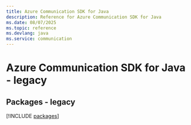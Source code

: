 ```yaml
---
title: Azure Communication SDK for Java
description: Reference for Azure Communication SDK for Java
ms.date: 08/07/2025
ms.topic: reference
ms.devlang: java
ms.service: communication
---
```

# Azure Communication SDK for Java - legacy
## Packages - legacy
[!INCLUDE [packages](communication-index.md)]